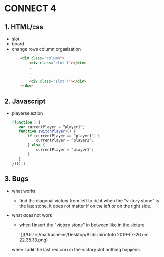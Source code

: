 # CONNECT 4

## 1. HTML/css

* slot
* board
* change rows column organization

 ```HTML
        <div class="column">
            <div class="slot 1"></div>
            .
            .
            .
            <div class="slot 7"></div>
        </div>
````



## 2. Javascript

* playerselection

  ```javascript
  (function() {
     var currentPlayer = “player1”;
     function switchPlayers() {
         if (currentPlayer == “player1") {
             currentPlayer = “player2”;
         } else {
             currentPlayer = “player1";
         }
     }
  })();)
  ```



## 3. Bugs

+ what works

  + find the diagonal victory from left to right when the "victory stone" is the last stone. it does not matter if on the left or on the right side.

+ what does not work

  + when I insert the "victory stone" in between like in the picture

    ​![](/Users/markusheine/Desktop/Bildschirmfoto 2019-07-26 um 22.35.33.png)

  when I add the last red coin in the victory slot nothing happens. 